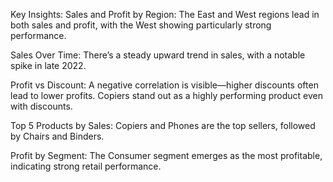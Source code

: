 Key Insights:
Sales and Profit by Region:
The East and West regions lead in both sales and profit, with the West showing particularly strong performance.

Sales Over Time:
There’s a steady upward trend in sales, with a notable spike in late 2022.

Profit vs Discount:
A negative correlation is visible—higher discounts often lead to lower profits.
Copiers stand out as a highly performing product even with discounts.

Top 5 Products by Sales:
Copiers and Phones are the top sellers, followed by Chairs and Binders.

Profit by Segment:
The Consumer segment emerges as the most profitable, indicating strong retail performance.
